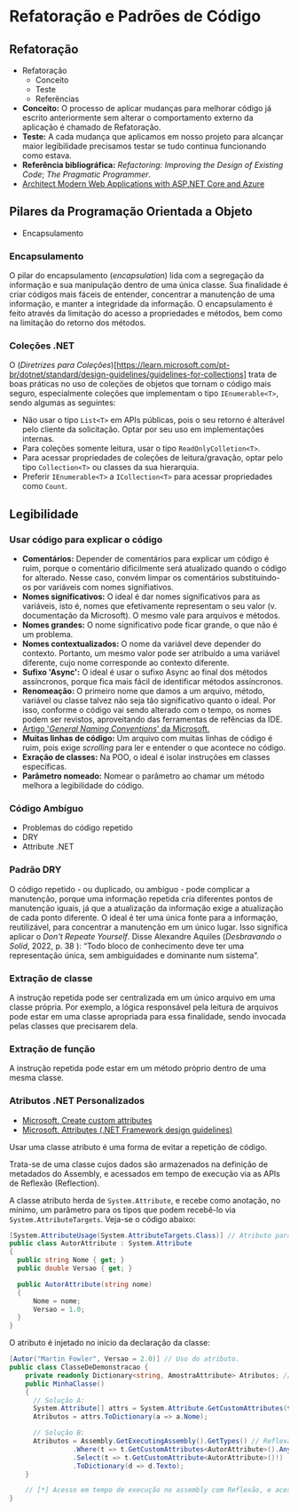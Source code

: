 # Refatoração e Padrões de Código

## Refatoração
- Refatoração
    - Conceito
    - Teste
    - Referências
- **Conceito:** O processo de aplicar mudanças para melhorar código já escrito anteriormente sem alterar o comportamento externo da aplicação é chamado de Refatoração.
- **Teste:** A cada mudança que aplicamos em nosso projeto para alcançar maior legibilidade precisamos testar se tudo continua funcionando como estava.
- **Referência bibliográfica:** _Refactoring: Improving the Design of Existing Code_; _The Pragmatic Programmer_.
- [Architect Modern Web Applications with ASP.NET Core and Azure](https://learn.microsoft.com/en-us/dotnet/architecture/modern-web-apps-azure/)

## Pilares da Programação Orientada a Objeto
- Encapsulamento
### Encapsulamento
O pilar do encapsulamento (_encapsulation_) lida com a segregação da informação e sua manipulação dentro de uma única classe. Sua finalidade é criar códigos mais fáceis de entender, concentrar a manutenção de uma informação, e manter a integridade da informação. O encapsulamento é feito através da limitação do acesso a propriedades e métodos, bem como na limitação do retorno dos métodos.
### Coleções .NET
O (_Diretrizes para Coleções_)[https://learn.microsoft.com/pt-br/dotnet/standard/design-guidelines/guidelines-for-collections] trata de boas práticas no uso de coleções de objetos que tornam o código mais seguro, especialmente coleções que implementam o tipo `IEnumerable<T>`, sendo algumas as seguintes:
- Não usar o tipo `List<T>` em APIs públicas, pois o seu retorno é alterável pelo cliente da solicitação. Optar por seu uso em implementações internas.
- Para coleções somente leitura, usar o tipo `ReadOnlyColletion<T>`.
- Para acessar propriedades de coleções de leitura/gravação, optar pelo tipo `Collection<T>` ou classes da sua hierarquia.
- Preferir `IEnumerable<T>` a `ICollection<T>` para acessar propriedades como `Count`.

## Legibilidade
### Usar código para explicar o código
- **Comentários:** Depender de comentários para explicar um código é ruim, porque o comentário dificilmente será atualizado quando o código for alterado. Nesse caso, convém limpar os comentários substituindo-os por variáveis com nomes signifiativos.
- **Nomes significativos:** O ideal é dar nomes significativos para as variáveis, isto é, nomes que efetivamente representam o seu valor (v. documentação da Microsoft). O mesmo vale para arquivos e métodos.
- **Nomes grandes:** O nome significativo pode ficar grande, o que não é um problema.
- **Nomes contextualizados:** O nome da variável deve depender do contexto. Portanto, um mesmo valor pode ser atribuído a uma variável diferente, cujo nome corresponde ao contexto diferente.
- **Sufixo 'Async':** O ideal é usar o sufixo Async ao final dos métodos assíncronos, porque fica mais fácil de identificar métodos assíncronos.
- **Renomeação:** O primeiro nome que damos a um arquivo, método, variável ou classe talvez não seja tão significativo quanto o ideal. Por isso, conforme o código vai sendo alterado com o tempo, os nomes podem ser revistos, aproveitando das ferramentas de refências da IDE.
- [Artigo '_General Naming Conventions_' da Microsoft.](https://learn.microsoft.com/en-us/dotnet/standard/design-guidelines/general-naming-conventions)
- **Muitas linhas de código:** Um arquivo com muitas linhas de código é ruim, pois exige _scrolling_ para ler e entender o que acontece no código.
- **Exração de classes:** Na POO, o ideal é isolar instruções em classes específicas.
- **Parâmetro nomeado:** Nomear o parâmetro ao chamar um método melhora a legibilidade do código.

### Código Ambíguo
- Problemas do código repetido
- DRY
- Attribute .NET
### Padrão DRY
O código repetido - ou duplicado, ou ambíguo - pode complicar a manutenção, porque uma informação repetida cria diferentes pontos de manutenção iguais, já que a atualização da informação exige a atualização de cada ponto diferente. O ideal é ter uma única fonte para a informação, reutilizável, para concentrar a manutenção em um único lugar. Isso significa aplicar o _Don't Repeate Yourself_. Disse Alexandre Aquiles (_Desbravando o Solid_, 2022, p. 38 ): “Todo bloco de conhecimento deve ter uma representação única, sem ambiguidades e dominante num sistema”.
### Extração de classe
A instrução repetida pode ser centralizada em um único arquivo em uma classe própria. Por exemplo, a lógica responsável pela leitura de arquivos pode estar em uma classe apropriada para essa finalidade, sendo invocada pelas classes que precisarem dela.
### Extração de função
A instrução repetida pode estar em um método próprio dentro de uma mesma classe.

### Atributos .NET Personalizados
- [Microsoft. Create custom attributes](https://learn.microsoft.com/en-us/dotnet/csharp/advanced-topics/reflection-and-attributes/creating-custom-attributes)
- [Microsoft. Attributes (.NET Framework design guidelines)](https://learn.microsoft.com/en-us/dotnet/standard/design-guidelines/attributes)

Usar uma classe atributo é uma forma de evitar a repetição de código.

Trata-se de uma classe cujos dados são armazenados na definição de metadados do Assembly, e acessados em tempo de execução via as APIs de Reflexão (Reflection).

A classe atributo herda de `System.Attribute`, e recebe como anotação, no mínimo, um parâmetro para os tipos que podem recebê-lo via `System.AttributeTargets`. Veja-se o código abaixo:

```csharp
[System.AttributeUsage(System.AttributeTargets.Class)] // Atributo para tipos `class`.
public class AutorAttribute : System.Attribute
{
  public string Nome { get; }
  public double Versao { get; }

  public AutorAttribute(string nome)
  {
      Nome = nome;
      Versao = 1.0;
  }
}
```
O atributo é injetado no início da declaração da classe:
```csharp
[Autor("Martin Fowler", Versao = 2.0)] // Uso do atributo.
public class ClasseDeDemonstracao {
    private readonly Dictionary<string, AmostraAttribute> Atributos; // Propriedade para guardar os atributos.
    public MinhaClasse()
    {
      // Solução A:
      System.Attribute[] attrs = System.Attribute.GetCustomAttributes(typeof(ClasseDeDemonstracao)); // Reflexão
      Atributos = attrs.ToDictionary(a => a.Nome);

      // Solução B:
      Atributos = Assembly.GetExecutingAssembly().GetTypes() // Reflexão[*]
                .Where(t => t.GetCustomAttributes<AutorAttribute>().Any())
                .Select(t => t.GetCustomAttribute<AutorAttribute>()!)
                .ToDictionary(d => d.Texto);
    }

    // [*] Acesso em tempo de execução no assembly com Reflexão, e acesso aos tipos de metadados do assembly.
}
```


